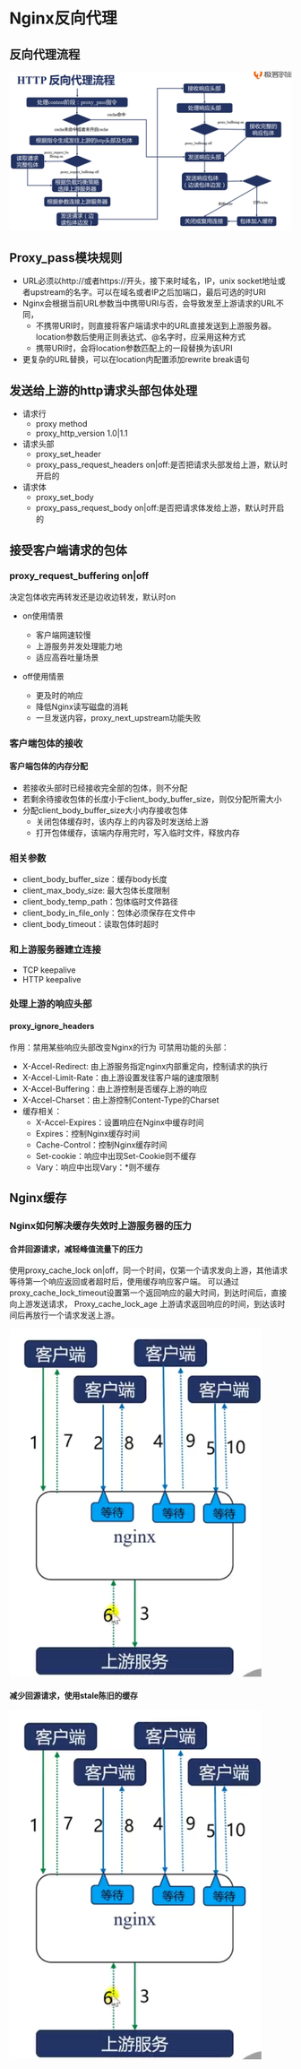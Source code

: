 # Nginx反向代理

## 反向代理流程

![](../../image/Nginx反向代理流程.png)
## Proxy_pass模块规则
- URL必须以http://或者https://开头，接下来时域名，IP，unix socket地址或者upstream的名字。可以在域名或者IP之后加端口，最后可选的时URI
- Nginx会根据当前URL参数当中携带URI与否，会导致发至上游请求的URL不同，
  - 不携带URI时，则直接将客户端请求中的URL直接发送到上游服务器。location参数后使用正则表达式、@名字时，应采用这种方式
  - 携带URI时，会将location参数匹配上的一段替换为该URI
- 更复杂的URL替换，可以在location内配置添加rewrite break语句

## 发送给上游的http请求头部包体处理
- 请求行
  - proxy method
  - proxy_http_version 1.0|1.1
- 请求头部
  - proxy_set_header
  - proxy_pass_request_headers on|off:是否把请求头部发给上游，默认时开启的
- 请求体
  - proxy_set_body
  - proxy_pass_request_body on|off:是否把请求体发给上游，默认时开启的


## 接受客户端请求的包体
### proxy_request_buffering on|off
决定包体收完再转发还是边收边转发，默认时on
- on使用情景
    - 客户端网速较慢
    - 上游服务并发处理能力地
    - 适应高吞吐量场景

- off使用情景
    - 更及时的响应
    - 降低Nginx读写磁盘的消耗
    - 一旦发送内容，proxy_next_upstream功能失败

### 客户端包体的接收
#### 客户端包体的内存分配
- 若接收头部时已经接收完全部的包体，则不分配
- 若剩余待接收包体的长度小于client_body_buffer_size，则仅分配所需大小
- 分配client_body_buffer_size大小内存接收包体
  - 关闭包体缓存时，该内存上的内容及时发送给上游
  - 打开包体缓存，该端内存用完时，写入临时文件，释放内存
### 相关参数
- client_body_buffer_size：缓存body长度
- client_max_body_size: 最大包体长度限制
- client_body_temp_path：包体临时文件路径
- client_body_in_file_only：包体必须保存在文件中
- client_body_timeout：读取包体时超时


### 和上游服务器建立连接
- TCP keepalive
- HTTP keepalive


### 处理上游的响应头部
#### proxy_ignore_headers
作用：禁用某些响应头部改变Nginx的行为
可禁用功能的头部：
- X-Accel-Redirect: 由上游服务指定nginx内部重定向，控制请求的执行
- X-Accel-Limit-Rate：由上游设置发往客户端的速度限制
- X-Accel-Buffering：由上游控制是否缓存上游的响应
- X-Accel-Charset：由上游控制Content-Type的Charset
- 缓存相关：
  - X-Accel-Expires：设置响应在Nginx中缓存时间
  - Expires：控制Nginx缓存时间
  - Cache-Control：控制Nginx缓存时间
  - Set-cookie：响应中出现Set-Cookie则不缓存
  - Vary：响应中出现Vary：*则不缓存


## Nginx缓存
### Nginx如何解决缓存失效时上游服务器的压力
#### 合并回源请求，减轻峰值流量下的压力
使用proxy_cache_lock on|off，同一个时间，仅第一个请求发向上游，其他请求等待第一个响应返回或者超时后，使用缓存响应客户端。
可以通过proxy_cache_lock_timeout设置第一个返回响应的最大时间，到达时间后，直接向上游发送请求，
Proxy_cache_lock_age 上游请求返回响应的时间，到达该时间后再放行一个请求发送上游。

![Nginx合并回源请求](/../image/Nginx合并回源请求.png)

#### 减少回源请求，使用stale陈旧的缓存
![Nginx合并回源请求](/../image/Nginx合并回源请求.png)